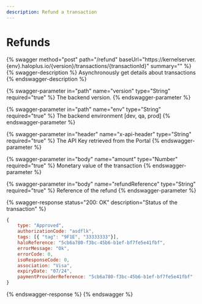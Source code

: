 ```yaml
---
description: Refund a transaction
---
```


# Refunds

{% swagger method="post" path="/refund" baseUrl="https://kernelserver.{env}.haloplus.io/{version}/transactions/{transactionId}" summary="" %}
{% swagger-description %}
Asynchronously get details about transactions
{% endswagger-description %}

{% swagger-parameter in="path" name="version" type="String" required="true" %}
The backend version.
{% endswagger-parameter %}

{% swagger-parameter in="path" name="env" type="String" required="true" %}
The backend environment [dev, qa, prod]
{% endswagger-parameter %}

{% swagger-parameter in="header" name="x-api-header" type="String" required="true" %}
The API Key retrieved from the Portal
{% endswagger-parameter %}

{% swagger-parameter in="body" name="amount" type="Number" required="true" %}
Monetary value of the transaction
{% endswagger-parameter %}

{% swagger-parameter in="body" name="refundReference" type="String" required="true" %}
Reference of the refund
{% endswagger-parameter %}

{% swagger-response status="200: OK" description="Status of the transaction" %}
```javascript
{
    type: "Approved",
    authorizationCode: "asdflk",
    tags: [{ "tag": "9F1E", "33333333"}],
    haloReference: "5cb6a780-f3bc-45b6-b1ef-bf7fe5e41fbf",  
    errorMessage: "Ok",
    errorCode: 0,
    isoResponseCode: 0,
    association: "Visa",
    expiryDate: "07/24",
    paymentProviderReference: "5cb6a780-f3bc-45b6-b1ef-bf7fe5e41fbf"
}
```
{% endswagger-response %}
{% endswagger %}
